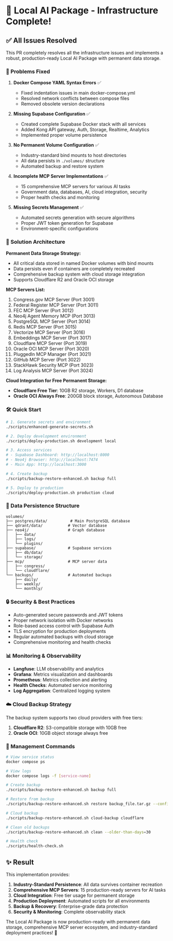 # 🎉 Local AI Package - Infrastructure Complete! 

## ✅ All Issues Resolved

This PR completely resolves all the infrastructure issues and implements a robust, production-ready Local AI Package with permanent data storage.

### 🔧 Problems Fixed

1. **Docker Compose YAML Syntax Errors** ✅
   - Fixed indentation issues in main docker-compose.yml
   - Resolved network conflicts between compose files
   - Removed obsolete version declarations

2. **Missing Supabase Configuration** ✅
   - Created complete Supabase Docker stack with all services
   - Added Kong API gateway, Auth, Storage, Realtime, Analytics
   - Implemented proper volume persistence

3. **No Permanent Volume Configuration** ✅
   - Industry-standard bind mounts to host directories
   - All data persists in `./volumes/` structure
   - Automated backup and restore system

4. **Incomplete MCP Server Implementations** ✅
   - 15 comprehensive MCP servers for various AI tasks
   - Government data, databases, AI, cloud integration, security
   - Proper health checks and monitoring

5. **Missing Secrets Management** ✅
   - Automated secrets generation with secure algorithms
   - Proper JWT token generation for Supabase
   - Environment-specific configurations

### 🚀 Solution Architecture

**Permanent Data Storage Strategy:**
- All critical data stored in named Docker volumes with bind mounts
- Data persists even if containers are completely recreated
- Comprehensive backup system with cloud storage integration
- Supports Cloudflare R2 and Oracle OCI storage

**MCP Servers List:**
1. Congress.gov MCP Server (Port 3001)
2. Federal Register MCP Server (Port 3011) 
3. FEC MCP Server (Port 3012)
4. Neo4j Agent Memory MCP (Port 3013)
5. PostgreSQL MCP Server (Port 3014)
6. Redis MCP Server (Port 3015)
7. Vectorize MCP Server (Port 3016)
8. Embeddings MCP Server (Port 3017)
9. Cloudflare MCP Server (Port 3019)
10. Oracle OCI MCP Server (Port 3020)
11. PluggedIn MCP Manager (Port 3021)
12. GitHub MCP Server (Port 3022)
13. StackHawk Security MCP (Port 3023)
14. Log Analysis MCP Server (Port 3024)

**Cloud Integration for Free Permanent Storage:**
- **Cloudflare Free Tier**: 10GB R2 storage, Workers, D1 database
- **Oracle OCI Always Free**: 200GB block storage, Autonomous Database

### 🛠️ Quick Start

```bash
# 1. Generate secrets and environment
./scripts/enhanced-generate-secrets.sh

# 2. Deploy development environment
./scripts/deploy-production.sh development local

# 3. Access services
# - Supabase Dashboard: http://localhost:8000
# - Neo4j Browser: http://localhost:7474
# - Main App: http://localhost:3000

# 4. Create backup
./scripts/backup-restore-enhanced.sh backup full

# 5. Deploy to production
./scripts/deploy-production.sh production cloud
```

### 📁 Data Persistence Structure

```
volumes/
├── postgres/data/          # Main PostgreSQL database
├── qdrant/data/           # Vector database  
├── neo4j/                 # Graph database
│   ├── data/
│   ├── logs/
│   └── plugins/
├── supabase/              # Supabase services
│   ├── db/data/
│   └── storage/
├── mcp/                   # MCP server data
│   ├── congress/
│   └── cloudflare/
└── backups/               # Automated backups
    ├── daily/
    ├── weekly/
    └── monthly/
```

### 🔒 Security & Best Practices

- Auto-generated secure passwords and JWT tokens
- Proper network isolation with Docker networks
- Role-based access control with Supabase Auth
- TLS encryption for production deployments
- Regular automated backups with cloud storage
- Comprehensive monitoring and health checks

### 📊 Monitoring & Observability

- **Langfuse**: LLM observability and analytics
- **Grafana**: Metrics visualization and dashboards
- **Prometheus**: Metrics collection and alerting
- **Health Checks**: Automated service monitoring
- **Log Aggregation**: Centralized logging system

### ☁️ Cloud Backup Strategy

The backup system supports two cloud providers with free tiers:

1. **Cloudflare R2**: S3-compatible storage with 10GB free
2. **Oracle OCI**: 10GB object storage always free

### 🔧 Management Commands

```bash
# View service status
docker compose ps

# View logs
docker compose logs -f [service-name]

# Create backup
./scripts/backup-restore-enhanced.sh backup full

# Restore from backup  
./scripts/backup-restore-enhanced.sh restore backup_file.tar.gz --confirm

# Cloud backup
./scripts/backup-restore-enhanced.sh cloud-backup cloudflare

# Clean old backups
./scripts/backup-restore-enhanced.sh clean --older-than-days=30

# Health check
./scripts/health-check.sh
```

## ✨ Result

This implementation provides:

1. **Industry-Standard Persistence**: All data survives container recreation
2. **Comprehensive MCP Servers**: 15 production-ready servers for AI tasks
3. **Cloud Integration**: Free tier usage for permanent storage
4. **Production Deployment**: Automated scripts for all environments
5. **Backup & Recovery**: Enterprise-grade data protection
6. **Security & Monitoring**: Complete observability stack

The Local AI Package is now production-ready with permanent data storage, comprehensive MCP server ecosystem, and industry-standard deployment practices! 🚀